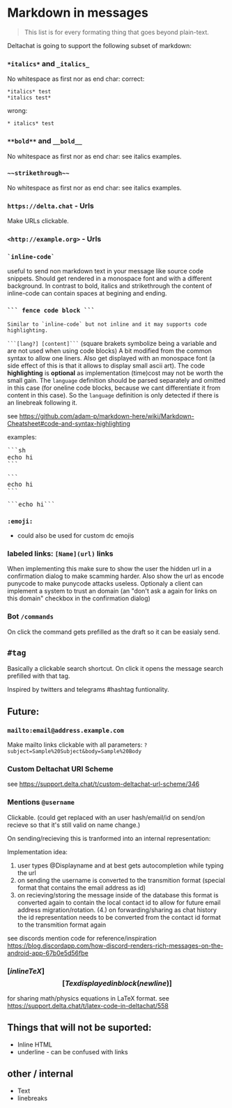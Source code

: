# Markdown in messages

> This list is for every formating thing that goes beyond plain-text.

Deltachat is going to support the following subset of markdown:

### `*italics*` and `_italics_`

No whitespace as first nor as end char:
correct:

```
*italics* test
*italics test*
```

wrong:

```
* italics* test
```

### `**bold**` and `__bold__`

No whitespace as first nor as end char: see italics examples.

### `~~strikethrough~~`

No whitespace as first nor as end char: see italics examples.

### `https://delta.chat` - Urls

Make URLs clickable.

### `<http://example.org>` - Urls

### `` `inline-code` ``

useful to send non markdown text in your message like source code snippets.
Should get rendered in a monospace font and with a different background.
In contrast to bold, italics and strikethrough the content of inline-code can contain spaces at begining and ending.

### ` ``` fence code block ``` `

```
Similar to `inline-code` but not inline and it may supports code highlighting.
```

` ```[lang?] [content]``` ` (square brakets symbolize being a variable and are not used when using code blocks)
A bit modified from the common syntax to allow one liners.
Also get displayed with an monospace font (a side effect of this is that it allows to display small ascii art).
The code **highlighting** is **optional** as implementation (time)cost
may not be worth the small gain.
The `language` definition should be parsed separately and omitted in this case (for oneline code blocks, because we cant differentiate it from content in this case).
So the `language` definition is only detected if there is an linebreak following it.

see https://github.com/adam-p/markdown-here/wiki/Markdown-Cheatsheet#code-and-syntax-highlighting

examples:

<pre>```sh
echo hi
```</pre>
<pre>```
echo hi
```</pre>
<pre>```echo hi```</pre>


### `:emoji:`

- could also be used for custom dc emojis

### labeled links: `[Name](url)` links

When implementing this make sure to show the user the hidden url in a confirmation dialog to make scamming harder.
Also show the url as encode punycode to make punycode attacks useless.
Optionaly a client can implement a system to trust an domain (an "don't ask a again for links on this domain" checkbox in the confirmation dialog)

### Bot `/commands`

On click the command gets prefilled as the draft so it can be easialy send.

## `#tag`

Basically a clickable search shortcut. On click it opens the message search prefilled with that tag.

Inspired by twitters and telegrams #hashtag funtionality.

## Future:

### `mailto:email@address.example.com`

Make mailto links clickable with all parameters: `?subject=Sample%20Subject&body=Sample%20Body`

### Custom Deltachat URI Scheme

see https://support.delta.chat/t/custom-deltachat-url-scheme/346

### Mentions `@username`

Clickable. (could get replaced with an user hash/email/id on send/on recieve so that it's still valid on name change.)

On sending/recieving this is tranformed into an internal representation:

Implementation idea:

1. user types @Displayname and at best gets autocompletion while typing the url
2. on sending the username is converted to the transmition format (special format that contains the email address as id)
3. on recieving/storing the message inside of the database this format is converted again to contain the local contact id to allow for future email address migration/rotation.
   (4.) on forwarding/sharing as chat history the id representation needs to be converted from the contact id format to the transmition format again

see discords mention code for reference/inspiration https://blog.discordapp.com/how-discord-renders-rich-messages-on-the-android-app-67b0e5d56fbe

### $[inline TeX]$ $$[Tex displayed in block(new line)]$$

for sharing math/physics equations in LaTeX format.
see https://support.delta.chat/t/latex-code-in-deltachat/558

## Things that will not be suported:

- Inline HTML
- underline - can be confused with links

## other / internal

- Text
- linebreaks
